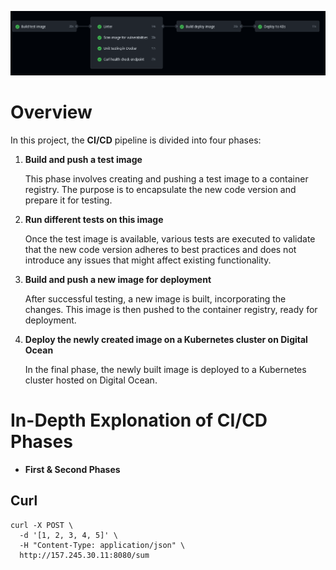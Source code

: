 ![Alt Text](diagrams/overview.png)

# Overview

In this project, the **CI/CD** pipeline is divided into four phases:

1. **Build and push a test image**

   This phase involves creating and pushing a test image to a container registry. The purpose is to encapsulate the new code version and prepare it for testing.

2. **Run different tests on this image**

   Once the test image is available, various tests are executed to validate that the new code version adheres to best practices and does not introduce any issues that might affect existing functionality.

3. **Build and push a new image for deployment**

   After successful testing, a new image is built, incorporating the changes. This image is then pushed to the container registry, ready for deployment.

4. **Deploy the newly created image on a Kubernetes cluster on Digital Ocean**

   In the final phase, the newly built image is deployed to a Kubernetes cluster hosted on Digital Ocean. 

# In-Depth Explonation of CI/CD Phases

- **First & Second Phases**





## Curl
```
curl -X POST \
  -d '[1, 2, 3, 4, 5]' \
  -H "Content-Type: application/json" \
  http://157.245.30.11:8080/sum
```